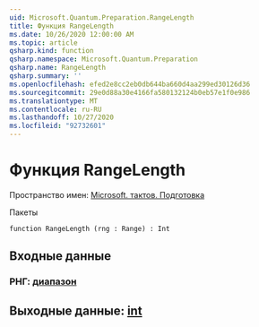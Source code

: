 ```yaml
---
uid: Microsoft.Quantum.Preparation.RangeLength
title: Функция RangeLength
ms.date: 10/26/2020 12:00:00 AM
ms.topic: article
qsharp.kind: function
qsharp.namespace: Microsoft.Quantum.Preparation
qsharp.name: RangeLength
qsharp.summary: ''
ms.openlocfilehash: efed2e8cc2eb0db644ba660d4aa299ed30126d36
ms.sourcegitcommit: 29e0d88a30e4166fa580132124b0eb57e1f0e986
ms.translationtype: MT
ms.contentlocale: ru-RU
ms.lasthandoff: 10/27/2020
ms.locfileid: "92732601"
---
```

# <a name="rangelength-function"></a>Функция RangeLength

Пространство имен: [Microsoft. тактов. Подготовка](xref:Microsoft.Quantum.Preparation)

Пакеты [](https://nuget.org/packages/)




```qsharp
function RangeLength (rng : Range) : Int
```


## <a name="input"></a>Входные данные

### <a name="rng--range"></a>РНГ: [диапазон](xref:microsoft.quantum.lang-ref.range)





## <a name="output--int"></a>Выходные данные: [int](xref:microsoft.quantum.lang-ref.int)

